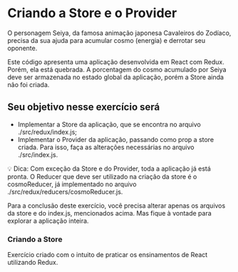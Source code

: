 # Criando a Store e o Provider

O personagem Seiya, da famosa animação japonesa Cavaleiros do Zodíaco, precisa da sua ajuda para acumular cosmo (energia) e derrotar seu oponente.

Este código apresenta uma aplicação desenvolvida em React com Redux. Porém, ela está quebrada. A porcentagem do cosmo acumulado por Seiya deve ser armazenada no estado global da aplicação, porém a Store ainda não foi criada.

## Seu objetivo nesse exercício será

- Implementar a Store da aplicação, que se encontra no arquivo ./src/redux/index.js;
- Implementar o Provider da aplicação, passando como prop a store criada. Para isso, faça as alterações necessárias no arquivo ./src/index.js.

💡 Dica: Com exceção da Store e do Provider, toda a aplicação já está pronta. O Reducer que deve ser utilizado na criação da store é o cosmoReducer, já implementado no arquivo ./src/redux/reducers/cosmoReducer.js.

Para a conclusão deste exercício, você precisa alterar apenas os arquivos da store e do index.js, mencionados acima. Mas fique à vontade para explorar a aplicação inteira.

### Criando a Store

Exercício criado com o intuito de praticar os ensinamentos de React utilizando Redux.

<!-- https://stackblitz.com/edit/react-cvmjpe?file=src/redux/index.js -->
